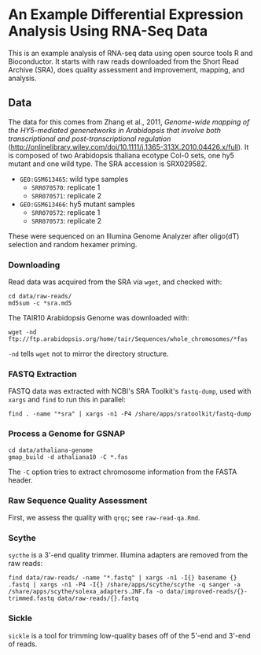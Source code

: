# An Example Differential Expression Analysis Using RNA-Seq Data

This is an example analysis of RNA-seq data using open source tools R
and Bioconductor. It starts with raw reads downloaded from the Short
Read Archive (SRA), does quality assessment and improvement, mapping,
and analysis. 

## Data

The data for this comes from Zhang et al., 2011, *Genome-wide mapping
of the HY5-mediated genenetworks in Arabidopsis that involve both
transcriptional and post-transcriptional regulation*
(http://onlinelibrary.wiley.com/doi/10.1111/j.1365-313X.2010.04426.x/full). It
is composed of two Arabidopsis thaliana ecotype Col-0 sets, one hy5
mutant and one wild type. The SRA accession is SRX029582.

 - `GEO:GSM613465`: wild type samples
   - `SRR070570`: replicate 1
   - `SRR070571`: replicate 2
 - `GEO:GSM613466`: hy5 mutant samples
   - `SRR070572`: replicate 1
   - `SRR070573`: replicate 2
 
These were sequenced on an Illumina Genome Analyzer after oligo(dT)
selection and random hexamer priming.

### Downloading

Read data was acquired from the SRA via `wget`, and checked with:

    cd data/raw-reads/
    md5sum -c *sra.md5

The TAIR10 Arabidopsis Genome was downloaded with: 

    wget -nd ftp://ftp.arabidopsis.org/home/tair/Sequences/whole_chromosomes/*fas

`-nd` tells `wget` not to mirror the directory structure.

### FASTQ Extraction

FASTQ data was extracted with NCBI's SRA Toolkit's `fastq-dump`, used
with `xargs` and `find` to run this in parallel:

    find . -name "*sra" | xargs -n1 -P4 /share/apps/sratoolkit/fastq-dump

### Process a Genome for GSNAP

    cd data/athaliana-genome
    gmap_build -d athaliana10 -C *.fas
    
The `-C` option tries to extract chromosome information from the FASTA
header.


### Raw Sequence Quality Assessment

First, we assess the quality with `qrqc`; see `raw-read-qa.Rmd`. 

### Scythe

`sycthe` is a 3'-end quality trimmer. Illumina adapters are removed
from the raw reads:

    find data/raw-reads/ -name "*.fastq" | xargs -n1 -I{} basename {} .fastq | xargs -n1 -P4 -I{} /share/apps/scythe/scythe -q sanger -a /share/apps/scythe/solexa_adapters.JNF.fa -o data/improved-reads/{}-trimmed.fastq data/raw-reads/{}.fastq


### Sickle

`sickle` is a tool for trimming low-quality bases off of the 5'-end
and 3'-end of reads.
